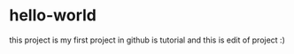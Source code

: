 # hello-world
this project  is my first  project in github is tutorial
and  this  is edit  of project  :) 

